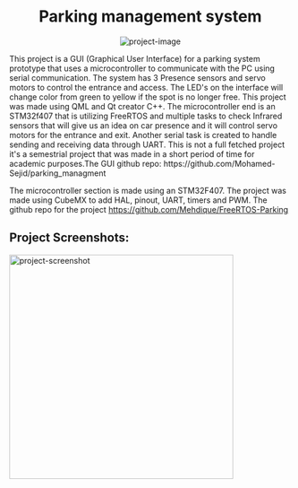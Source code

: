 <h1 align="center" id="title">Parking management system</h1>

<p align="center"><img src="https://github.com/Mohamed-Sejid/parking_managment" alt="project-image"></p>

<p id="description">This project is a GUI (Graphical User Interface) for a parking system prototype that uses a microcontroller to communicate with the PC using serial communication. The system has 3 Presence sensors and servo motors to control the entrance and access. The LED's on the interface will change color from green to yellow if the spot is no longer free. This project was made using QML and Qt creator C++. The microcontroller end is an STM32f407 that is utilizing FreeRTOS and multiple tasks to check Infrared sensors that will give us an idea on car presence and it will control servo motors for the entrance and exit. Another serial task is created to handle sending and receiving data through UART. This is not a full fetched project it's a semestrial project that was made in a short period of time for academic purposes.The GUI github repo: https://github.com/Mohamed-Sejid/parking_managment</p>

The microcontroller section is made using an STM32F407. The project was made using CubeMX to add HAL, pinout, UART, timers and PWM. The github repo for the project https://github.com/Mehdique/FreeRTOS-Parking


<h2>Project Screenshots:</h2>

<img src="https://i.imgur.com/lT5T90r.png" alt="project-screenshot" width="400" height="400/">
